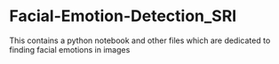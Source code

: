 # Facial-Emotion-Detection_SRI
This contains a python notebook and other files which are dedicated to finding facial emotions in images
